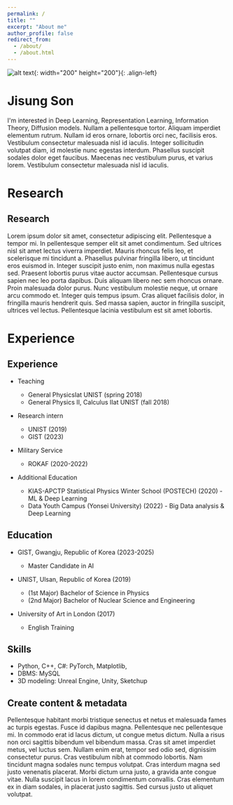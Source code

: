 ```yaml
---
permalink: /
title: ""
excerpt: "About me"
author_profile: false
redirect_from: 
  - /about/
  - /about.html
---
```



![alt text](https://github.com/int141312/int141312.github.io/blob/gh-pages/images/profile.png?raw=true){: width="200" height="200"}{: .align-left} 

# Jisung Son

I'm interested in Deep Learning, Representation Learning, Information Theory, Diffusion models. Nullam a pellentesque tortor. Aliquam imperdiet elementum rutrum. Nullam id eros ornare, lobortis orci nec, facilisis eros. Vestibulum consectetur malesuada nisl id iaculis. Integer sollicitudin volutpat diam, id molestie nunc egestas interdum. Phasellus suscipit sodales dolor eget faucibus. Maecenas nec vestibulum purus, et varius lorem. Vestibulum consectetur malesuada nisl id iaculis.   


# Research

Research
------

Lorem ipsum dolor sit amet, consectetur adipiscing elit. Pellentesque a tempor mi. In pellentesque semper elit sit amet condimentum. Sed ultrices nisl sit amet lectus viverra imperdiet. Mauris rhoncus felis leo, et scelerisque mi tincidunt a. Phasellus pulvinar fringilla libero, ut tincidunt eros euismod in. Integer suscipit justo enim, non maximus nulla egestas sed. Praesent lobortis purus vitae auctor accumsan. Pellentesque cursus sapien nec leo porta dapibus. Duis aliquam libero nec sem rhoncus ornare. Proin malesuada dolor purus. Nunc vestibulum molestie neque, ut ornare arcu commodo et. Integer quis tempus ipsum. Cras aliquet facilisis dolor, in fringilla mauris hendrerit quis. Sed massa sapien, auctor in fringilla suscipit, ultrices vel lectus. Pellentesque lacinia vestibulum est sit amet lobortis.


# Experience

Experience
------

* Teaching
  * General PhysicsⅠat UNIST (spring 2018) 
  * General Physics Ⅱ, Calculus Ⅱat UNIST (fall 2018) 
 
* Research intern
  * UNIST (2019)
  * GIST (2023)

* Military Service
  * ROKAF (2020-2022)

* Additional Education
  * KIAS-APCTP Statistical Physics Winter School (POSTECH) (2020) - ML & Deep Learning
  * Data Youth Campus (Yonsei University) (2022) - Big Data analysis & Deep Learning


Education
------

* GIST, Gwangju, Republic of Korea (2023-2025)
  * Master Candidate in AI

* UNIST, Ulsan, Republic of Korea (2019) 
  * (1st Major) Bachelor of Science in Physics
  * (2nd Major) Bachelor of Nuclear Science and Engineering

* University of Art in London (2017)
  * English Training

Skills
------
* Python, C++, C#: PyTorch, Matplotlib, 
* DBMS: MySQL
* 3D modeling: Unreal Engine, Unity, Sketchup



Create content & metadata
------
Pellentesque habitant morbi tristique senectus et netus et malesuada fames ac turpis egestas. Fusce id dapibus magna. Pellentesque nec pellentesque mi. In commodo erat id lacus dictum, ut congue metus dictum. Nulla a risus non orci sagittis bibendum vel bibendum massa. Cras sit amet imperdiet metus, vel luctus sem. Nullam enim erat, tempor sed odio sed, dignissim consectetur purus. Cras vestibulum nibh at commodo lobortis. Nam tincidunt magna sodales nunc tempus volutpat. Cras interdum magna sed justo venenatis placerat. Morbi dictum urna justo, a gravida ante congue vitae. Nulla suscipit lacus in lorem condimentum convallis. Cras elementum ex in diam sodales, in placerat justo sagittis. Sed cursus justo ut aliquet volutpat.




